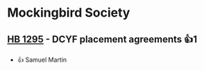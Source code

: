 # Mockingbird Society

## [HB 1295](/bill/2023-24/hb/1295/) - DCYF placement agreements 👍1  
* 👍 Samuel Martin